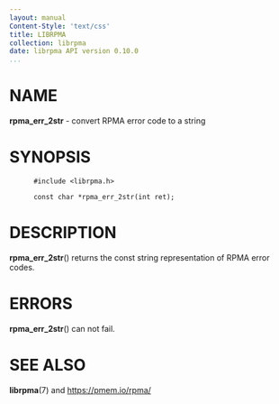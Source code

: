 ```yaml
---
layout: manual
Content-Style: 'text/css'
title: LIBRPMA
collection: librpma
date: librpma API version 0.10.0
...
```


[comment]: <> (SPDX-License-Identifier: BSD-3-Clause)
[comment]: <> (Copyright 2020-2022, Intel Corporation)

NAME
====

**rpma\_err\_2str** - convert RPMA error code to a string

SYNOPSIS
========

          #include <librpma.h>

          const char *rpma_err_2str(int ret);

DESCRIPTION
===========

**rpma\_err\_2str**() returns the const string representation of RPMA
error codes.

ERRORS
======

**rpma\_err\_2str**() can not fail.

SEE ALSO
========

**librpma**(7) and https://pmem.io/rpma/
